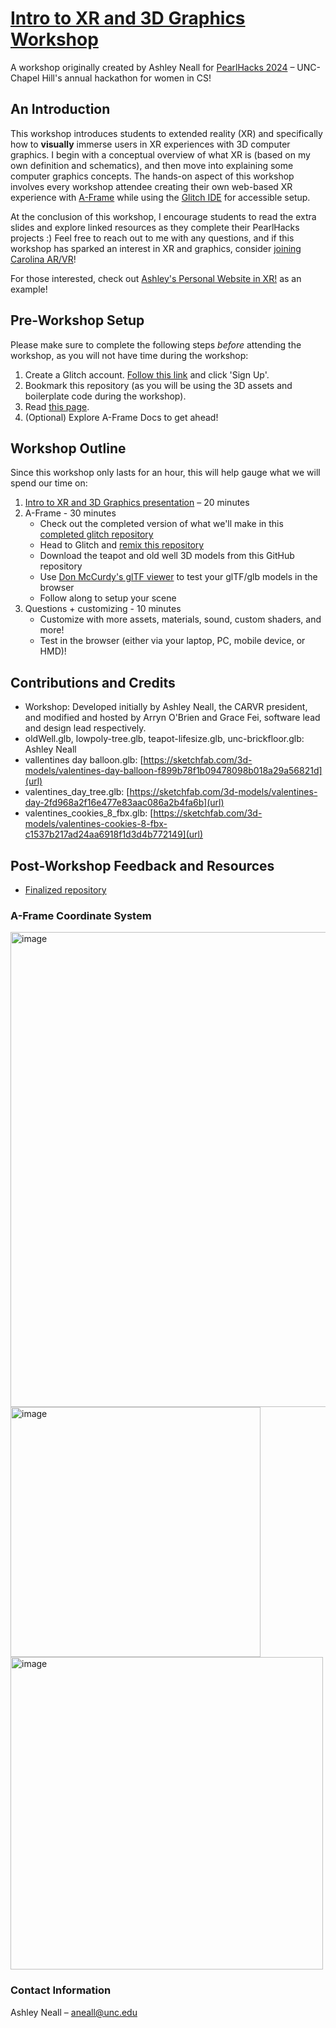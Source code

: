 # [Intro to XR and 3D Graphics Workshop](https://www.canva.com/design/DAF5aj7hjkQ/zH2YqO-NQ97gI3Pp0zZPaw/view?utm_content=DAF5aj7hjkQ&utm_campaign=designshare&utm_medium=link&utm_source=editor)
A workshop originally created by Ashley Neall for [PearlHacks 2024](https://pearlhacks.com/) – UNC-Chapel Hill's annual hackathon for women in CS!

## An Introduction
This workshop introduces students to extended reality (XR) and specifically how to **visually** immerse users in XR experiences with 3D computer graphics. I begin with a conceptual overview of what XR is (based on my own definition and schematics), and then move into explaining some computer graphics concepts. The hands-on aspect of this workshop involves every workshop attendee creating their own web-based XR experience with [A-Frame](https://aframe.io/) while using the [Glitch IDE](https://glitch.com/) for accessible setup.

At the conclusion of this workshop, I encourage students to read the extra slides and explore linked resources as they complete their PearlHacks projects :) Feel free to reach out to me with any questions, and if this workshop has sparked an interest in XR and graphics, consider [joining Carolina AR/VR](https://linktr.ee/carvr)!

For those interested, check out [Ashley's Personal Website in XR!](https://ashleyinvr.glitch.me/) as an example!

## Pre-Workshop Setup
Please make sure to complete the following steps *before* attending the workshop, as you will not have time during the workshop:
1. Create a Glitch account. [Follow this link](https://glitch.com/) and click 'Sign Up'.
2. Bookmark this repository (as you will be using the 3D assets and boilerplate code during the workshop).
3. Read [this page](https://aframe.io/docs/1.5.0/introduction/).
4. (Optional) Explore A-Frame Docs to get ahead!

## Workshop Outline
Since this workshop only lasts for an hour, this will help gauge what we will spend our time on:
1. [Intro to XR and 3D Graphics presentation](https://www.canva.com/design/DAGfAQg_UbM/NrO3TT-80Y03bmElmvH6Ag/edit?utm_content=DAGfAQg_UbM&utm_campaign=designshare&utm_medium=link2&utm_source=sharebutton) – 20 minutes
2. A-Frame - 30 minutes
   * Check out the completed version of what we'll make in this [completed glitch repository](https://glitch.com/edit/#!/a-frame-valentines-day-workshop)
   * Head to Glitch and [remix this repository](https://glitch.com/edit/#!/a-frame-valentines-workshop-boilerplate)
   * Download the teapot and old well 3D models from this GitHub repository
   * Use [Don McCurdy's glTF viewer](https://gltf-viewer.donmccurdy.com/) to test your glTF/glb models in the browser
   * Follow along to setup your scene
4. Questions + customizing - 10 minutes
   * Customize with more assets, materials, sound, custom shaders, and more!
   * Test in the browser (either via your laptop, PC, mobile device, or HMD)!

## Contributions and Credits
- Workshop: Developed initially by Ashley Neall, the CARVR president, and modified and hosted by Arryn O'Brien and Grace Fei, software lead and design lead respectively.
- oldWell.glb, lowpoly-tree.glb, teapot-lifesize.glb, unc-brickfloor.glb: Ashley Neall
- vallentines day balloon.glb: [https://sketchfab.com/3d-models/valentines-day-balloon-f899b78f1b09478098b018a29a56821d](url)
- valentines_day_tree.glb: [https://sketchfab.com/3d-models/valentines-day-2fd968a2f16e477e83aac086a2b4fa6b](url)
- valentines_cookies_8_fbx.glb: [https://sketchfab.com/3d-models/valentines-cookies-8-fbx-c1537b217ad24aa6918f1d3d4b772149](url)

## Post-Workshop Feedback and Resources
* [Finalized repository](https://glitch.com/edit/#!/a-frame-valentines-day-workshop)
### A-Frame Coordinate System
<img width="760" alt="image" src="https://github.com/aneall/IntroToXRand3DGraphics/assets/111532673/dd30d32c-2ff9-464e-8f32-4fecbb344f32">
<img width="400" alt="image" src="https://github.com/aneall/IntroToXRand3DGraphics/assets/111532673/4ee00795-1aab-4dc4-b7aa-a733dc6c6945">
<img width="500" alt="image" src="https://github.com/aneall/IntroToXRand3DGraphics/assets/111532673/7377b5f3-3245-45e9-a87e-7f43c83797b1">

### Contact Information
Ashley Neall – aneall@unc.edu

